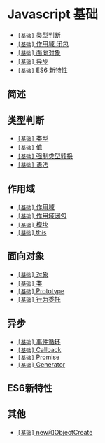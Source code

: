 # Javascript 基础

* [`[基础]` 类型判断](./Js.md#类型判断)
* [`[基础]` 作用域 闭包](./Js.md#作用域)
* [`[基础]` 面向对象](./Js.md#面向对象)
* [`[基础]` 异步](./Js.md#异步)
* [`[基础]` ES6 新特性](./Js.md#ES6新特性)

## 简述
## 类型判断
* [`[基础]` 类型](./js-类型.md)
* [`[基础]` 值](./js-值.md)
* [`[基础]` 强制类型转换](./js-强制类型转换.md)
* [`[基础]` 语法](./js-语法.md)

## 作用域
* [`[基础]` 作用域](./js-作用域.md)
* [`[基础]` 作用域闭包](./js-作用域闭包.md)
* [`[基础]` 模块](./js-模块.md)
* [`[基础]` this](./js-This.md)

## 面向对象
* [`[基础]` 对象](./js-对象.md)
* [`[基础]` 类](./js-类.md)
* [`[基础]` Prototype](./js-Prototype.md)
* [`[基础]` 行为委托](./js-行为委托.md)

## 异步
* [`[基础]` 事件循环](./js-事件循环.md)
* [`[基础]` Callback](./js-Callback.md)
* [`[基础]` Promise](./js-Promise.md)
* [`[基础]` Generator](./js-Generator.md)
## ES6新特性

## 其他
* [`[基础]` new和ObjectCreate](./new和ObjectCreate.md)
